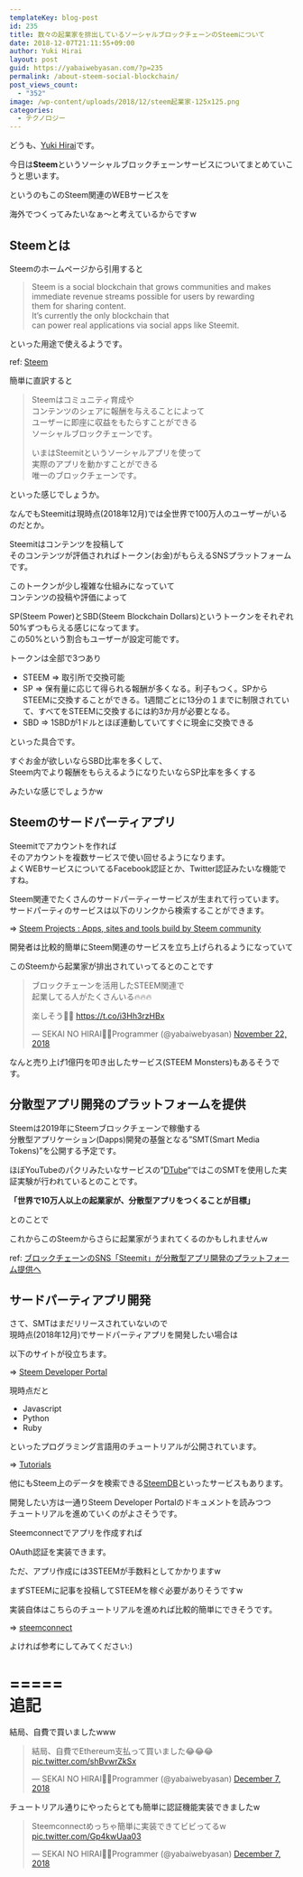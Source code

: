 ```yaml
---
templateKey: blog-post
id: 235
title: 数々の起業家を排出しているソーシャルブロックチェーンのSteemについて
date: 2018-12-07T21:11:55+09:00
author: Yuki Hirai
layout: post
guid: https://yabaiwebyasan.com/?p=235
permalink: /about-steem-social-blockchain/
post_views_count:
  - "352"
image: /wp-content/uploads/2018/12/steem起業家-125x125.png
categories:
  - テクノロジー
---
```

どうも、<a href="https://twitter.com/iamseninja" target="_blank" rel="nofollow noopener">Yuki Hirai</a>です。

今日は**Steem**というソーシャルブロックチェーンサービスについてまとめていこうと思います。

というのもこのSteem関連のWEBサービスを

海外でつくってみたいなぁ〜と考えているからですw

## Steemとは

Steemのホームページから引用すると

> Steem is a social blockchain that grows communities and makes  
> immediate revenue streams possible for users by rewarding  
> them for sharing content.  
> It’s currently the only blockchain that  
> can power real applications via social apps like Steemit.

といった用途で使えるようです。

ref: <a href="https://steem.com/" target="_blank">Steem</a>

簡単に直訳すると

> Steemはコミュニティ育成や  
> コンテンツのシェアに報酬を与えることによって  
> ユーザーに即座に収益をもたらすことができる  
> ソーシャルブロックチェーンです。
> 
> いまはSteemitというソーシャルアプリを使って  
> 実際のアプリを動かすことができる  
> 唯一のブロックチェーンです。

といった感じでしょうか。

なんでもSteemitは現時点(2018年12月)では全世界で100万人のユーザーがいるのだとか。

Steemitはコンテンツを投稿して  
そのコンテンツが評価されればトークン(お金)がもらえるSNSプラットフォームです。

このトークンが少し複雑な仕組みになっていて  
コンテンツの投稿や評価によって

SP(Steem Power)とSBD(Steem Blockchain Dollars)というトークンをそれぞれ50%ずつもらえる感じになってます。  
この50%という割合もユーザーが設定可能です。

トークンは全部で3つあり

  * STEEM => 取引所で交換可能
  * SP => 保有量に応じて得られる報酬が多くなる。利子もつく。SPからSTEEMに交換することができる。1週間ごとに13分の１までに制限されていて、すべてをSTEEMに交換するには約3か月が必要となる。
  * SBD => 1SBDが1ドルとほぼ連動していてすぐに現金に交換できる

といった具合です。

すぐお金が欲しいならSBD比率を多くして、  
Steem内でより報酬をもらえるようになりたいならSP比率を多くする

みたいな感じでしょうかw

## Steemのサードパーティアプリ

Steemitでアカウントを作れば  
そのアカウントを複数サービスで使い回せるようになります。  
よくWEBサービスについてるFacebook認証とか、Twitter認証みたいな機能ですね。

Steem関連でたくさんのサードパーティーサービスが生まれて行っています。  
サードパーティのサービスは以下のリンクから検索することができます。

=> <a href="https://steemprojects.com/" target="_blank">Steem Projects : Apps, sites and tools build by Steem community</a>

開発者は比較的簡単にSteem関連のサービスを立ち上げられるようになっていて

このSteemから起業家が排出されていってるとのことです

<blockquote class="twitter-tweet" data-width="550" data-dnt="true">
  <p lang="ja" dir="ltr">
    ブロックチェーンを活用したSTEEM関連で<br />起業してる人がたくさんいる🔥🔥🔥
  </p>
  
  <p>
    楽しそう👨‍💻 <a href="https://t.co/i3Hh3rzHBx">https://t.co/i3Hh3rzHBx</a>
  </p>
  
  <p>
    &mdash; SEKAI NO HIRAI👨‍💻Programmer (@yabaiwebyasan) <a href="https://twitter.com/iamseninja/status/1065433387333181442?ref_src=twsrc%5Etfw">November 22, 2018</a>
  </p>
</blockquote>



なんと売り上げ1億円を叩き出したサービス(STEEM Monsters)もあるそうです。

## 分散型アプリ開発のプラットフォームを提供

Steemは2019年にSteemブロックチェーンで稼働する  
分散型アプリケーション(Dapps)開発の基盤となる&#8221;SMT(Smart Media Tokens)&#8221;を公開する予定です。

ほぼYouTubeのパクリみたいなサービスの&#8221;<a href="https://d.tube/" target="_blank">DTube</a>&#8220;ではこのSMTを使用した実証実験が行われているとのことです。

**「世界で10万人以上の起業家が、分散型アプリをつくることが目標」**

とのことで

これからこのSteemからさらに起業家がうまれてくるのかもしれませんw

ref: <a href="https://media.dglab.com/2018/05/21-steemit-01/?fbclid=IwAR11bKK3hJ767uC3mPhOz6-BbAObI-FR62HmZRHzxh_-aglSfhnKe7Fk_8I" target="_blank">ブロックチェーンのSNS「Steemit」が分散型アプリ開発のプラットフォーム提供へ<br /> </a>

## サードパーティアプリ開発

さて、SMTはまだリリースされていないので  
現時点(2018年12月)でサードパーティアプリを開発したい場合は

以下のサイトが役立ちます。

=> <a href="https://developers.steem.io/" target="_blank">Steem Developer Portal</a>

現時点だと

  * Javascript
  * Python
  * Ruby

といったプログラミング言語用のチュートリアルが公開されています。

=> <a href="https://developers.steem.io/tutorials/#tutorials-javascript" target="_blank">Tutorials</a>

他にもSteem上のデータを検索できる<a href="https://steemdb.com/" target="_blank">SteemDB</a>といったサービスもあります。

開発したい方は一通りSteem Developer Portalのドキュメントを読みつつ  
チュートリアルを進めていくのがよさそうです。

Steemconnectでアプリを作成すれば

OAuth認証を実装できます。

ただ、アプリ作成には3STEEMが手数料としてかかりますw

まずSTEEMに記事を投稿してSTEEMを稼ぐ必要がありそうですw

実装自体はこちらのチュートリアルを進めれば比較的簡単にできそうです。

=> <a href="https://developers.steem.io/tutorials-javascript/steemconnect" target="_blank">steemconnect</a>

よければ参考にしてみてください:)

=====  
追記  
=====

結局、自費で買いましたwww

<blockquote class="twitter-tweet" data-width="550" data-dnt="true">
  <p lang="ja" dir="ltr">
    結局、自費でEthereum支払って買いました😂😂😂 <a href="https://t.co/shBvwrZkSx">pic.twitter.com/shBvwrZkSx</a>
  </p>
  
  <p>
    &mdash; SEKAI NO HIRAI👨‍💻Programmer (@yabaiwebyasan) <a href="https://twitter.com/iamseninja/status/1070976976796606466?ref_src=twsrc%5Etfw">December 7, 2018</a>
  </p>
</blockquote>



チュートリアル通りにやったらとても簡単に認証機能実装できましたw

<blockquote class="twitter-tweet" data-width="550" data-dnt="true">
  <p lang="ja" dir="ltr">
    Steemconnectめっちゃ簡単に実装できてビビってるw <a href="https://t.co/Gp4kwUaa03">pic.twitter.com/Gp4kwUaa03</a>
  </p>
  
  <p>
    &mdash; SEKAI NO HIRAI👨‍💻Programmer (@yabaiwebyasan) <a href="https://twitter.com/iamseninja/status/1070983875487195136?ref_src=twsrc%5Etfw">December 7, 2018</a>
  </p>
</blockquote>
